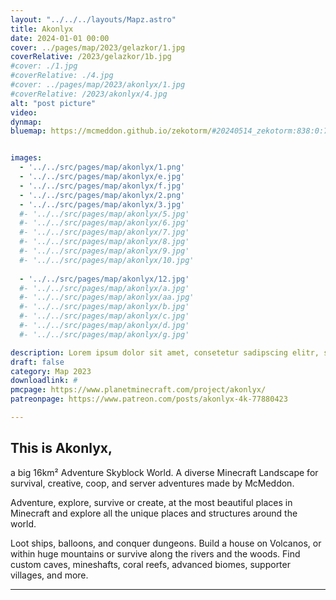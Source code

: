 ```yaml
---
layout: "../../../layouts/Mapz.astro"
title: Akonlyx
date: 2024-01-01 00:00 
cover: ../pages/map/2023/gelazkor/1.jpg
coverRelative: /2023/gelazkor/1b.jpg
#cover: ./1.jpg
#coverRelative: ./4.jpg
#cover: ../pages/map/2023/akonlyx/1.jpg
#coverRelative: /2023/akonlyx/4.jpg
alt: "post picture"
video:
dynmap: 
bluemap: https://mcmeddon.github.io/zekotorm/#20240514_zekotorm:838:0:768:656:2.35:0.67:0:0:perspective


images:
  - '../../src/pages/map/akonlyx/1.png'
  - '../../src/pages/map/akonlyx/e.jpg'
  - '../../src/pages/map/akonlyx/f.jpg'
  - '../../src/pages/map/akonlyx/2.png'
  - '../../src/pages/map/akonlyx/3.jpg'
  #- '../../src/pages/map/akonlyx/5.jpg'
  #- '../../src/pages/map/akonlyx/6.jpg'
  #- '../../src/pages/map/akonlyx/7.jpg'
  #- '../../src/pages/map/akonlyx/8.jpg'
  #- '../../src/pages/map/akonlyx/9.jpg'
  #- '../../src/pages/map/akonlyx/10.jpg'
  
  - '../../src/pages/map/akonlyx/12.jpg'
  #- '../../src/pages/map/akonlyx/a.jpg'
  #- '../../src/pages/map/akonlyx/aa.jpg'
  #- '../../src/pages/map/akonlyx/b.jpg'
  #- '../../src/pages/map/akonlyx/c.jpg'
  #- '../../src/pages/map/akonlyx/d.jpg'
  #- '../../src/pages/map/akonlyx/g.jpg'

description: Lorem ipsum dolor sit amet, consetetur sadipscing elitr, sed diam nonumy eirmod tempor invidunt ut labore et
draft: false
category: Map 2023
downloadlink: #
pmcpage: https://www.planetminecraft.com/project/akonlyx/
patreonpage: https://www.patreon.com/posts/akonlyx-4k-77880423

---
```


## This is Akonlyx,

a big 16km² Adventure Skyblock World. A diverse Minecraft Landscape for survival, creative, coop, and server adventures made by McMeddon.

Adventure, explore, survive or create, at the most beautiful places in Minecraft and explore all the unique places and structures around the world.

Loot ships, balloons, and conquer dungeons. Build a house on Volcanos, or within huge mountains or survive along the rivers and the woods. Find custom caves, mineshafts, coral reefs, advanced biomes, supporter villages, and more.

---------------------


